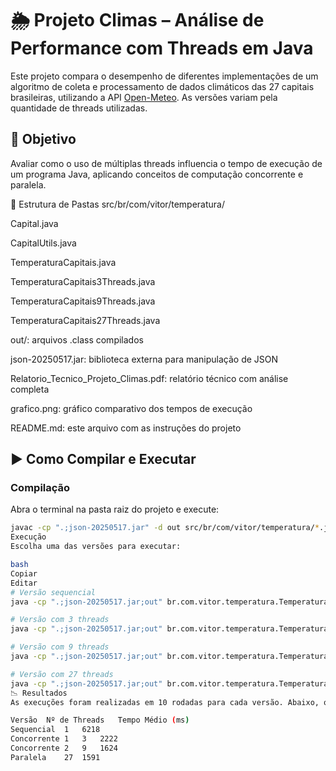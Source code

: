 # 🌦️ Projeto Climas – Análise de Performance com Threads em Java

Este projeto compara o desempenho de diferentes implementações de um algoritmo de coleta e processamento de dados climáticos das 27 capitais brasileiras, utilizando a API [Open-Meteo](https://open-meteo.com/). As versões variam pela quantidade de threads utilizadas.

## 🧠 Objetivo

Avaliar como o uso de múltiplas threads influencia o tempo de execução de um programa Java, aplicando conceitos de computação concorrente e paralela.

📁 Estrutura de Pastas
src/br/com/vitor/temperatura/

Capital.java

CapitalUtils.java

TemperaturaCapitais.java

TemperaturaCapitais3Threads.java

TemperaturaCapitais9Threads.java

TemperaturaCapitais27Threads.java

out/: arquivos .class compilados

json-20250517.jar: biblioteca externa para manipulação de JSON

Relatorio_Tecnico_Projeto_Climas.pdf: relatório técnico com análise completa

grafico.png: gráfico comparativo dos tempos de execução

README.md: este arquivo com as instruções do projeto


## ▶️ Como Compilar e Executar

### Compilação

Abra o terminal na pasta raiz do projeto e execute:

```bash
javac -cp ".;json-20250517.jar" -d out src/br/com/vitor/temperatura/*.java
Execução
Escolha uma das versões para executar:

bash
Copiar
Editar
# Versão sequencial
java -cp ".;json-20250517.jar;out" br.com.vitor.temperatura.TemperaturaCapitais

# Versão com 3 threads
java -cp ".;json-20250517.jar;out" br.com.vitor.temperatura.TemperaturaCapitais3Threads

# Versão com 9 threads
java -cp ".;json-20250517.jar;out" br.com.vitor.temperatura.TemperaturaCapitais9Threads

# Versão com 27 threads
java -cp ".;json-20250517.jar;out" br.com.vitor.temperatura.TemperaturaCapitais27Threads
📉 Resultados
As execuções foram realizadas em 10 rodadas para cada versão. Abaixo, o tempo médio de execução:

Versão	Nº de Threads	Tempo Médio (ms)
Sequencial	1	6218
Concorrente 1	3	2222
Concorrente 2	9	1624
Paralela	27	1591

